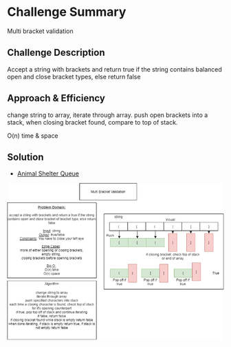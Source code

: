 # Challenge Summary
Multi bracket validation

## Challenge Description
Accept a string with brackets and return true if the string contains balanced open and close bracket types, else return false

## Approach & Efficiency
change string to array, iterate through array.
push open brackets into a stack, when closing bracket found, compare to top of stack.

O(n) time & space

## Solution

- [Animal Shelter Queue](fifo-animal-shelter.js) 

![Whiteboard](assets/codechallenge13whiteboard.png)